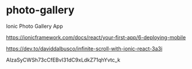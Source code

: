 # photo-gallery
Ionic Photo Gallery App

https://ionicframework.com/docs/react/your-first-app/6-deploying-mobile


https://dev.to/daviddalbusco/infinite-scroll-with-ionic-react-3a3i



AIzaSyCWSh73cCfEBvI31dC9xLdkZ71qhYvtc_k